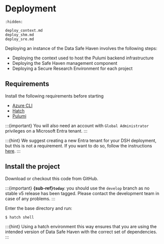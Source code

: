 # Deployment

```{toctree}
:hidden:

deploy_context.md
deploy_shm.md
deploy_sre.md
```

Deploying an instance of the Data Safe Haven involves the following steps:

- Deploying the context used to host the Pulumi backend infrastructure
- Deploying the Safe Haven management component
- Deploying a Secure Research Environment for each project

## Requirements

Install the following requirements before starting

- [Azure CLI](https://learn.microsoft.com/en-us/cli/azure/install-azure-cli)
- [Hatch](https://hatch.pypa.io/1.9/install/)
- [Pulumi](https://www.pulumi.com/docs/get-started/install/)

:::{important}
You will also need an account with `Global Administrator` privileges on a Microsoft Entra tenant.
:::

:::{hint}
We suggest creating a new Entra tenant for your DSH deployment, but this is not a requirement.
If you want to do so, follow the instructions [here](https://learn.microsoft.com/en-us/entra/fundamentals/create-new-tenant).
:::

## Install the project

Download or checkout this code from GitHub.

:::{important}
**{sub-ref}`today`**: you should use the `develop` branch as no stable v5 release has been tagged.
Please contact the development team in case of any problems.
:::

Enter the base directory and run:

```{code} shell
$ hatch shell
```

:::{hint}
Using a hatch environment this way ensures that you are using the intended version of Data Safe Haven with the correct set of dependencies.
:::
